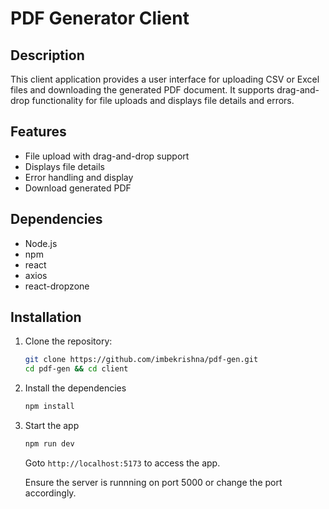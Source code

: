 # PDF Generator Client

## Description

This client application provides a user interface for uploading CSV or Excel files and downloading the generated PDF document. It supports drag-and-drop functionality for file uploads and displays file details and errors.

## Features

- File upload with drag-and-drop support
- Displays file details
- Error handling and display
- Download generated PDF

## Dependencies

- Node.js
- npm
- react
- axios
- react-dropzone

## Installation

1. Clone the repository:

   ```bash
   git clone https://github.com/imbekrishna/pdf-gen.git
   cd pdf-gen && cd client
   ```

2. Install the dependencies
   ```bash
   npm install
   ```
3. Start the app
   ```bash
   npm run dev
   ```
   Goto `http://localhost:5173` to access the app.

   Ensure the server is runnning on port 5000 or change the port accordingly.

